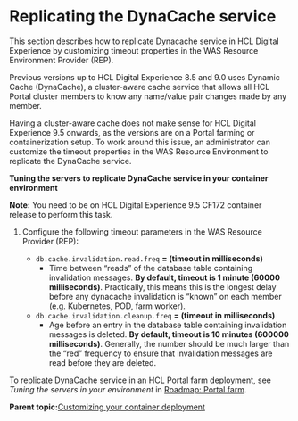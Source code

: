 # Replicating the DynaCache service

This section describes how to replicate Dynacache service in HCL Digital Experience by customizing timeout properties in the WAS Resource Environment Provider \(REP\).

Previous versions up to HCL Digital Experience 8.5 and 9.0 uses Dynamic Cache \(DynaCache\), a cluster-aware cache service that allows all HCL Portal cluster members to know any name/value pair changes made by any member.

Having a cluster-aware cache does not make sense for HCL Digital Experience 9.5 onwards, as the versions are on a Portal farming or containerization setup. To work around this issue, an administrator can customize the timeout properties in the WAS Resource Environment to replicate the DynaCache service.

****Tuning the servers to replicate DynaCache service in your container environment****

**Note:** You need to be on HCL Digital Experience 9.5 CF172 container release to perform this task.

1.  Configure the following timeout parameters in the WAS Resource Provider \(REP\):

    -   `db.cache.invalidation.read.freq` **= \(timeout in milliseconds\)**
        -   Time between “reads” of the database table containing invalidation messages. **By default, timeout is 1 minute \(60000 milliseconds\)**. Practically, this means this is the longest delay before any dynacache invalidation is “known” on each member \(e.g. Kubernetes, POD, farm worker\).
    -   `db.cache.invalidation.cleanup.freq` **= \(timeout in milliseconds\)**
        -   Age before an entry in the database table containing invalidation messages is deleted. **By default, timeout is 10 minutes \(600000 milliseconds\)**. Generally, the number should be much larger than the “red” frequency to ensure that invalidation messages are read before they are deleted.

To replicate DynaCache service in an HCL Portal farm deployment, see *Tuning the servers in your environment* in [Roadmap: Portal farm](https://help.hcltechsw.com/digital-experience/8.5/install/rm_production_farm.html).

**Parent topic:**[Customizing your container deployment](../containerization/customization.md)

